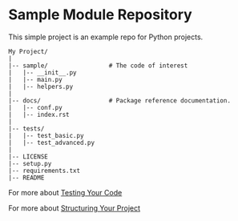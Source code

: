 Sample Module Repository
========================

This simple project is an example repo for Python projects.

```
My Project/
|
|-- sample/					# The code of interest
|   |-- __init__.py
|   |-- main.py
|   |-- helpers.py
|
|-- docs/					# Package reference documentation.
|   |-- conf.py
|   |-- index.rst
|
|-- tests/
|   |-- test_basic.py
|   |-- test_advanced.py
|
|-- LICENSE
|-- setup.py
|-- requirements.txt
|-- README
```



For more about [Testing Your Code](http://docs.python-guide.org/en/latest/writing/tests/)

For more about [Structuring Your Project](http://docs.python-guide.org/en/latest/writing/structure/)
